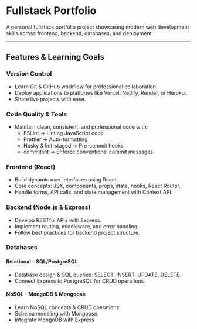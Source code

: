 # Fullstack Portfolio

A personal fullstack portfolio project showcasing modern web development skills across frontend, backend, databases, and deployment.

---

## Features & Learning Goals

### Version Control

- Learn Git & GitHub workflow for professional collaboration.
- Deploy applications to platforms like Vercel, Netlify, Render, or Heroku.
- Share live projects with ease.

### Code Quality & Tools

- Maintain clean, consistent, and professional code with:
  - ESLint → Linting JavaScript code
  - Prettier → Auto-formatting
  - Husky & lint-staged → Pre-commit hooks
  - commitlint → Enforce conventional commit messages

### Frontend (React)

- Build dynamic user interfaces using React.
- Core concepts: JSX, components, props, state, hooks, React Router.
- Handle forms, API calls, and state management with Context API.

### Backend (Node.js & Express)

- Develop RESTful APIs with Express.
- Implement routing, middleware, and error handling.
- Follow best practices for backend project structure.

### Databases

#### Relational – SQL/PostgreSQL

- Database design & SQL queries: SELECT, INSERT, UPDATE, DELETE.
- Connect Express to PostgreSQL for CRUD operations.

#### NoSQL – MongoDB & Mongoose

- Learn NoSQL concepts & CRUD operations.
- Schema modeling with Mongoose.
- Integrate MongoDB with Express

